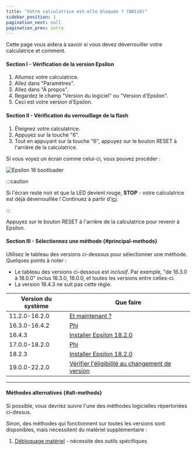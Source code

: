 ```yaml
---
title: "Votre calculatrice est-elle bloquée ? (N0110)"
sidebar_position: 1
pagination_next: null
pagination_prev: intro
---
```


Cette page vous aidera à savoir si vous devez déverrouiller votre calculatrice et comment.

#### Section I - Vérification de la version Epsilon

1. Allumez votre calculatrice.
2. Allez dans "Paramètres".
3. Allez dans "À propos".
4. Regardez le champ "Version du logiciel" ou "Version d'Epsilon".
5. Ceci est votre version d'Epsilon.

#### Section II - Vérification du verrouillage de la flash

1. Éteignez votre calculatrice.
2. Appuyez sur la touche "6".
3. Tout en appuyant sur la touche "6", appuyez sur le bouton RESET à l'arrière de la calculatrice.

Si vous voyez un écran comme celui-ci, vous pouvez procéder :

![Epsilon 16 bootloader](/img/e16bl.png)

:::caution

Si l'écran reste noir et que la LED devient rouge, **STOP** - votre calculatrice est déjà déverrouillée ! Continuez à partir d'[ici](/docs/unlock/n0110-unlocked).

:::

Appuyez sur le bouton RESET à l'arrière de la calculatrice pour revenir à Epsilon.

#### Section III - Sélectionnez une méthode {#principal-methods}

Utilisez le tableau des versions ci-dessous pour sélectionner une méthode.<br/>Quelques points à noter :
  + Le tableau des versions ci-dessous est *inclusif*. Par exemple, "de 16.3.0 à 18.0.0" inclus 16.3.0, 18.0.0, et toutes les versions entre celles-ci.
  + La version 16.4.3 ne suit pas cette règle.

| Version du système | Que faire                                                        |
|--------------------|------------------------------------------------------------------|
| 11.2.0-16.2.0  | [Et maintenant ?](/docs/unlock/n0110-unlocked)                                         |
| 16.3.0-16.4.2  | [Phi](/docs/unlock/phi)                                                           |
| 16.4.3         | [Installer Epsilon 18.2.0](/docs/unlock/phi/install-epsilon-18-2-0)                     |
| 17.0.0-18.2.0  | [Phi](/docs/unlock/phi)                                                           |
| 18.2.3         | [Installer Epsilon 18.2.0](/docs/unlock/phi/install-epsilon-18-2-0)                     |
| 19.0.0-22.2.0  | [Vérifier l'éligibilité au changement de version](/docs/unlock/phi/check-version-change-eligibility) |

---
#### Méthodes alternatives {#alt-methods}

Si possible, vous devriez suivre l'une des méthodes logicielles répertoriées ci-dessus.

Sinon, des méthodes qui fonctionnent sur toutes les versions sont disponibles, mais nécessitent du matériel supplémentaire :

1. [Débloquage matériel](./hardware/n0110-hardware-unlock) - nécessite des outils spécifiques
